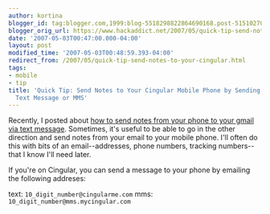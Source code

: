 ```yaml
---
author: kortina
blogger_id: tag:blogger.com,1999:blog-5518298822864690168.post-5151027071999649771
blogger_orig_url: https://www.hackaddict.net/2007/05/quick-tip-send-notes-to-your-cingular.html
date: '2007-05-03T00:47:00.000-04:00'
layout: post
modified_time: '2007-05-03T00:48:59.393-04:00'
redirect_from: /2007/05/quick-tip-send-notes-to-your-cingular.html
tags:
- mobile
- tip
title: 'Quick Tip: Send Notes to Your Cingular Mobile Phone by Sending Email as a
  Text Message or MMS'
---
```


Recently, I posted about <a href="/2007/04/quick-tip-easily-post-notes-to-your.html">how to send notes from your phone to your gmail via text message</a>.  Sometimes, it's useful to be able to go in the other direction and send notes from your email to your mobile phone.  I'll often do this with bits of an email--addresses, phone numbers, tracking numbers--that I know I'll need later.


If you're on Cingular, you can send a message to your phone by emailing the following addreses:

text: `10_digit_number@cingularme.com`
mms: `10_digit_number@mms.mycingular.com`
